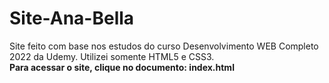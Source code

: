 # Site-Ana-Bella
 Site feito com base nos estudos do curso Desenvolvimento WEB Completo 2022 da Udemy.  Utilizei somente HTML5 e CSS3. 
<br>
 <strong> Para acessar o site, clique no documento: index.html <strong>
